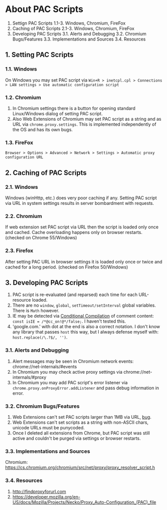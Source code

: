 # About PAC Scripts

1. Settign PAC Scripts
1.1-3. Windows, Chromium, FireFox
2. Caching of PAC Scripts
2.1-3. Windows, Chromium, FireFox
3. Developing PAC Scripts
3.1. Alerts and Debugging
3.2. Chromium Bugs/Features
3.3. Implementations and Sources
3.4. Resources


## 1. Setting PAC Scripts

### 1.1. Windows 

On Windows you may set PAC script via `Win+R > inetcpl.cpl > Connections > LAN settings > Use automatic configuration script`

### 1.2. Chromium

1. In Chromium settings there is a button for opening standard Linux/Windows dialog of setting PAC script.
2. Also Web Extensions of Chromium may set PAC script as a string and as URL via `chrome.proxy.settings`. This is implemented independently of the OS and has its own bugs.

### 1.3. FireFox

`Browser > Options > Advanced > Network > Settings > Automatic proxy configuration URL`

## 2. Caching of PAC Scripts

### 2.1. Windows

Windows (winHttp, etc.) does very poor caching if any. Setting PAC script via URL in system settings results in server bombardment with requests.

### 2.2. Chromium

If web extension set PAC script via URL then the script is loaded only once and cached. Cache overloading happens only on browser restarts. (checked on Chrome 55/Windows)

### 2.3. Firefox

After setting PAC URL in browser settings it is loaded only once or twice and cached for a long period. (checked on Firefox 50/Windows)

## 3. Developing PAC Scripts

1. PAC script is re-evaluated (and reparsed) each time for each URL-resource loaded.
2. There are no `window`, `global`, `setTimeout/setInterval` global variables. There is `Math` however.
2. IE may be detected via [Conditional Compilation](http://stackoverflow.com/questions/10072816/how-does-this-ie-check-work) of comment content: `const isIE = /*@cc_on!@*/false;`. I haven't tested this.
3. 'google.com.' with dot at the end is also a correct notation. I don't know any library that passes `host` this way, but I always defense myself with: `host.replace(/\.?$/, '')`.

### 3.1. Alerts and Debugging

1. Alert messages may be seen in Chromium network events: chrome://net-internals/#events
2. In Chromium you may check active proxy settings via chrome://net-internals/#proxy
3. In Chromium you may add PAC script's error listener via `chrome.proxy.onProxyError.addListener` and pass debug information in error.

### 3.2. Chromium Bugs/Features

1. Web Extensions can't set PAC scripts larger than 1MB via URL, [bug](https://bugs.chromium.org/p/chromium/issues/detail?id=678022).
2. Web Extensions can't set scripts as a string with non-ASCII chars, unicode URLs must be punycoded.
3. Once I deleted all extensions from Chrome, but PAC script was still active and couldn't be purged via settings or browser restarts.

### 3.3. Implementations and Sources

Chromium: https://cs.chromium.org/chromium/src/net/proxy/proxy_resolver_script.h

### 3.4. Resources

1. http://findproxyforurl.com
2. https://developer.mozilla.org/en-US/docs/Mozilla/Projects/Necko/Proxy_Auto-Configuration_(PAC)_file
